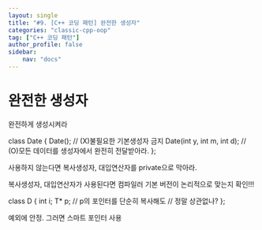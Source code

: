 ```yaml
---
layout: single
title: "#9. [C++ 코딩 패턴] 완전한 생성자"
categories: "classic-cpp-oop"
tag: ["C++ 코딩 패턴"]
author_profile: false
sidebar: 
    nav: "docs"
---
```


# 완전한 생성자
완전하게 생성시켜라

class Date { Date(); // (X)불필요한 기본생성자 금지
Date(int y, int m, int d); // (O)모든 데이터를 생성자에서 완전히 전달받아라. }; 

사용하지 않는다면 복사생성자, 대입연산자를 private으로 막아라.

복사생성자, 대입연산자가 사용된다면 컴파일러 기본 버전이 논리적으로 맞는지 확인!!!

class D {
int i; T* p; // p의 포인터를 단순히 복사해도
// 정말 상관없나?
};

예외에 안정. 그러면 스마트 포인터 사용
